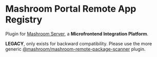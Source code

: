 
# Mashroom Portal Remote App Registry

Plugin for [Mashroom Server](https://www.mashroom-server.com), a **Microfrontend Integration Platform**.

**LEGACY**, only exists for backward compatibility. Please use the more generic [@mashroom/mashroom-remote-package-scanner](https://github.com/nonblocking/mashroom/tree/master/packages/plugin-packages/mashroom-remote-package-scanner) plugin.
